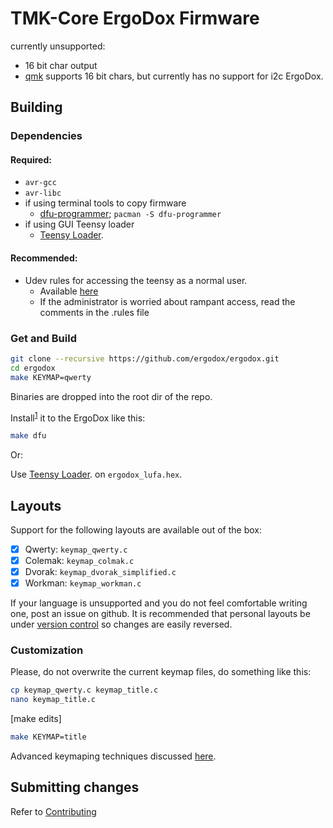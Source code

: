 # TMK-Core ErgoDox Firmware

currently unsupported:
 - 16 bit char output
  - [qmk](https://github.com/jackhumbert/qmk_firmware)
    supports 16 bit chars, but currently has no support for i2c ErgoDox.

## Building

### Dependencies

#### Required:

 * `avr-gcc`
 * `avr-libc`
 * if using terminal tools to copy firmware
   * [dfu-programmer](https://dfu-programmer.github.io); `pacman -S dfu-programmer`
 * if using GUI Teensy loader
   * [Teensy Loader](https://www.pjrc.com/teensy/loader.html).

#### Recommended:

 * Udev rules for accessing the teensy as a normal user.
   * Available [here](http://www.pjrc.com/teensy/49-teensy.rules)
   * If the administrator is worried about rampant access, read the
     comments in the .rules file

### Get and Build

```sh
git clone --recursive https://github.com/ergodox/ergodox.git
cd ergodox
make KEYMAP=qwerty
```

Binaries are dropped into the root dir of the repo.

Install<sup>[1][teensy_install]</sup> it to the ErgoDox like this:

```sh
make dfu
```
Or:

Use [Teensy Loader](https://www.pjrc.com/teensy/loader.html).
on `ergodox_lufa.hex`.

[teensy_install]: #
(Other installation options are covered in ./Makefile)

## Layouts

Support for the following layouts are available out of the box:

- [x] Qwerty: `keymap_qwerty.c`
- [x] Colemak: `keymap_colmak.c`
- [x] Dvorak: `keymap_dvorak_simplified.c`
- [x] Workman: `keymap_workman.c`

If your language is unsupported and you do not feel comfortable writing one, post an issue on github.
It is recommended that personal layouts be under [version control](http://oss-watch.ac.uk/resources/versioncontrol) so changes are easily reversed.

### Customization

Please, do not overwrite the current keymap files, do something like this:

```sh
cp keymap_qwerty.c keymap_title.c
nano keymap_title.c
```

[make edits]

```sh
make KEYMAP=title
```

Advanced keymaping techniques discussed [here](doc/Advanced-keymaps.md).

## Submitting changes

Refer to [Contributing](CONTRIBUTING.md)

